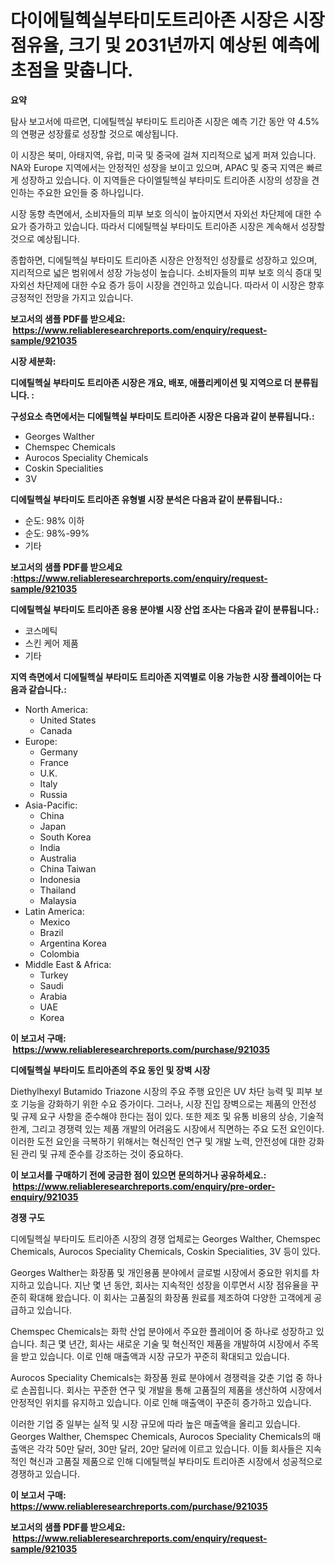 <p><h1>다이에틸헥실부타미도트리아존 시장은 시장 점유율, 크기 및 2031년까지 예상된 예측에 초점을 맞춥니다.</h1></p><p><strong>요약</strong></p>
<p><p>탐사 보고서에 따르면, 디에틸헥실 부타미도 트리아존 시장은 예측 기간 동안 약 4.5%의 연평균 성장률로 성장할 것으로 예상됩니다. </p><p>이 시장은 북미, 아태지역, 유럽, 미국 및 중국에 걸쳐 지리적으로 넓게 퍼져 있습니다. NA와 Europe 지역에서는 안정적인 성장을 보이고 있으며, APAC 및 중국 지역은 빠르게 성장하고 있습니다. 이 지역들은 다이엘틸헥실 부타미도 트리아존 시장의 성장을 견인하는 주요한 요인들 중 하나입니다.</p><p>시장 동향 측면에서, 소비자들의 피부 보호 의식이 높아지면서 자외선 차단제에 대한 수요가 증가하고 있습니다. 따라서 디에틸헥실 부타미도 트리아존 시장은 계속해서 성장할 것으로 예상됩니다.</p><p>종합하면, 디에틸헥실 부타미도 트리아존 시장은 안정적인 성장률로 성장하고 있으며, 지리적으로 넓은 범위에서 성장 가능성이 높습니다. 소비자들의 피부 보호 의식 증대 및 자외선 차단제에 대한 수요 증가 등이 시장을 견인하고 있습니다. 따라서 이 시장은 향후 긍정적인 전망을 가지고 있습니다.</p></p>
<p><strong>보고서의 샘플 PDF를 받으세요: &nbsp;<a href="https://www.reliableresearchreports.com/enquiry/request-sample/921035">https://www.reliableresearchreports.com/enquiry/request-sample/921035</a></strong></p>
<p><strong>시장 세분화:</strong></p>
<p><strong> 디에틸헥실 부타미도 트리아존 시장은 개요, 배포, 애플리케이션 및 지역으로 더 분류됩니다. :</strong></p>
<p><strong>구성요소 측면에서는 디에틸헥실 부타미도 트리아존 시장은 다음과 같이 분류됩니다.:</strong></p>
<p><ul><li>Georges Walther</li><li>Chemspec Chemicals</li><li>Aurocos Speciality Chemicals</li><li>Coskin Specialities</li><li>3V</li></ul></p>
<p><strong> 디에틸헥실 부타미도 트리아존 유형별 시장 분석은 다음과 같이 분류됩니다.:</strong></p>
<p><ul><li>순도: 98% 이하</li><li>순도: 98%-99%</li><li>기타</li></ul></p>
<p><strong>보고서의 샘플 PDF를 받으세요 :<a href="https://www.reliableresearchreports.com/enquiry/request-sample/921035">https://www.reliableresearchreports.com/enquiry/request-sample/921035</a></strong></p>
<p><strong> 디에틸헥실 부타미도 트리아존 응용 분야별 시장 산업 조사는 다음과 같이 분류됩니다.:</strong></p>
<p><ul><li>코스메틱</li><li>스킨 케어 제품</li><li>기타</li></ul></p>
<p><strong>지역 측면에서 디에틸헥실 부타미도 트리아존 지역별로 이용 가능한 시장 플레이어는 다음과 같습니다.:</strong></p>
<p><ul>
    <li>
        North America:
        <ul>
            <li>United States</li>
            <li>Canada</li>
        </ul>
    </li>
    <li>
        Europe:
        <ul>
            <li>Germany</li>
            <li>France</li>
            <li>U.K.</li>
            <li>Italy</li>
            <li>Russia</li>
        </ul>
    </li>
    <li>
        Asia-Pacific:
        <ul>
            <li>China</li>
            <li>Japan</li>
            <li>South Korea</li>
            <li>India</li>
            <li>Australia</li>
            <li>China Taiwan</li>
            <li>Indonesia</li>
            <li>Thailand</li>
            <li>Malaysia</li>
        </ul>
    </li>
    <li>
        Latin America:
        <ul>
            <li>Mexico</li>
            <li>Brazil</li>
            <li>Argentina Korea</li>
            <li>Colombia</li>
        </ul>
    </li>
    <li>
        Middle East & Africa:
        <ul>
            <li>Turkey</li>
            <li>Saudi</li>
            <li>Arabia</li>
            <li>UAE</li>
            <li>Korea</li>
        </ul>
    </li>
    </ul></p>
<p><strong>이 보고서 구매: &nbsp;<a href="https://www.reliableresearchreports.com/purchase/921035">https://www.reliableresearchreports.com/purchase/921035</a></strong></p>
<p><strong>디에틸헥실 부타미도 트리아존의 주요 동인 및 장벽 시장</strong></p>
<p><p>Diethylhexyl Butamido Triazone 시장의 주요 주행 요인은 UV 차단 능력 및 피부 보호 기능을 강화하기 위한 수요 증가이다. 그러나, 시장 진입 장벽으로는 제품의 안전성 및 규제 요구 사항을 준수해야 한다는 점이 있다. 또한 제조 및 유통 비용의 상승, 기술적 한계, 그리고 경쟁력 있는 제품 개발의 어려움도 시장에서 직면하는 주요 도전 요인이다. 이러한 도전 요인을 극복하기 위해서는 혁신적인 연구 및 개발 노력, 안전성에 대한 강화된 관리 및 규제 준수를 강조하는 것이 중요하다.</p></p>
<p><strong>이 보고서를 구매하기 전에 궁금한 점이 있으면 문의하거나 공유하세요.: &nbsp;<a href="https://www.reliableresearchreports.com/enquiry/pre-order-enquiry/921035">https://www.reliableresearchreports.com/enquiry/pre-order-enquiry/921035</a></strong></p>
<p><strong>경쟁 구도</strong></p>
<p><p>디에틸헥실 부타미도 트리아존 시장의 경쟁 업체로는 Georges Walther, Chemspec Chemicals, Aurocos Speciality Chemicals, Coskin Specialities, 3V 등이 있다. </p><p>Georges Walther는 화장품 및 개인용품 분야에서 글로벌 시장에서 중요한 위치를 차지하고 있습니다. 지난 몇 년 동안, 회사는 지속적인 성장을 이루면서 시장 점유율을 꾸준히 확대해 왔습니다. 이 회사는 고품질의 화장품 원료를 제조하여 다양한 고객에게 공급하고 있습니다.</p><p>Chemspec Chemicals는 화학 산업 분야에서 주요한 플레이어 중 하나로 성장하고 있습니다. 최근 몇 년간, 회사는 새로운 기술 및 혁신적인 제품을 개발하여 시장에서 주목을 받고 있습니다. 이로 인해 매출액과 시장 규모가 꾸준히 확대되고 있습니다.</p><p>Aurocos Speciality Chemicals는 화장품 원료 분야에서 경쟁력을 갖춘 기업 중 하나로 손꼽힙니다. 회사는 꾸준한 연구 및 개발을 통해 고품질의 제품을 생산하여 시장에서 안정적인 위치를 유지하고 있습니다. 이로 인해 매출액이 꾸준히 증가하고 있습니다.</p><p>이러한 기업 중 일부는 실적 및 시장 규모에 따라 높은 매출액을 올리고 있습니다. Georges Walther, Chemspec Chemicals, Aurocos Speciality Chemicals의 매출액은 각각 50만 달러, 30만 달러, 20만 달러에 이르고 있습니다. 이들 회사들은 지속적인 혁신과 고품질 제품으로 인해 디에틸헥실 부타미도 트리아존 시장에서 성공적으로 경쟁하고 있습니다.</p></p>
<p><strong>이 보고서 구매: &nbsp; <a href="https://www.reliableresearchreports.com/purchase/921035">https://www.reliableresearchreports.com/purchase/921035</a></strong></p>
<p><strong>보고서의 샘플 PDF를 받으세요: &nbsp;<a href="https://www.reliableresearchreports.com/enquiry/request-sample/921035">https://www.reliableresearchreports.com/enquiry/request-sample/921035</a></strong><strong></strong></p>
<p>&nbsp;</p>
